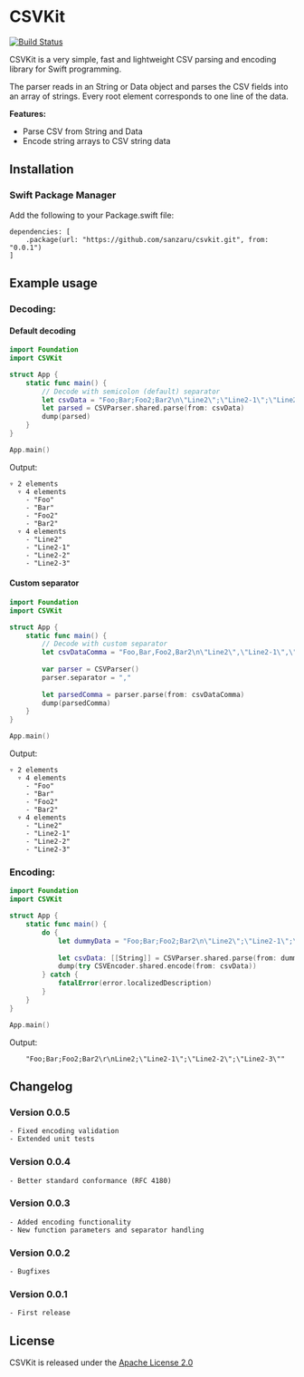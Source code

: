 # CSVKit

[![Build Status](https://travis-ci.com/sanzaru/csvkit.svg?branch=main)](https://travis-ci.com/sanzaru/csvkit)

CSVKit is a very simple, fast and lightweight CSV parsing and encoding library for Swift programming.

The parser reads in an String or Data object and parses the CSV fields into an array of strings. Every root element corresponds to one line of the data.

**Features:**

* Parse CSV from String and Data
* Encode string arrays to CSV string data  


## Installation

### Swift Package Manager

Add the following to your Package.swift file:

```
dependencies: [
    .package(url: "https://github.com/sanzaru/csvkit.git", from: "0.0.1")
]
```


## Example usage

### Decoding:

#### Default decoding
```swift
import Foundation
import CSVKit

struct App {
    static func main() {
        // Decode with semicolon (default) separator
        let csvData = "Foo;Bar;Foo2;Bar2\n\"Line2\";\"Line2-1\";\"Line2-2\";\"Line2-3\""
        let parsed = CSVParser.shared.parse(from: csvData)
        dump(parsed)
    }
}

App.main()
```

Output:
```
▿ 2 elements
  ▿ 4 elements
    - "Foo"
    - "Bar"
    - "Foo2"
    - "Bar2"
  ▿ 4 elements
    - "Line2"
    - "Line2-1"
    - "Line2-2"
    - "Line2-3"
```

#### Custom separator
```swift
import Foundation
import CSVKit

struct App {
    static func main() {
        // Decode with custom separator
        let csvDataComma = "Foo,Bar,Foo2,Bar2\n\"Line2\",\"Line2-1\",\"Line2-2\",\"Line2-3\""
        
        var parser = CSVParser()
        parser.separator = ","
        
        let parsedComma = parser.parse(from: csvDataComma)
        dump(parsedComma)
    }
}

App.main()
```

Output:
```
▿ 2 elements
  ▿ 4 elements
    - "Foo"
    - "Bar"
    - "Foo2"
    - "Bar2"
  ▿ 4 elements
    - "Line2"
    - "Line2-1"
    - "Line2-2"
    - "Line2-3"
```

### Encoding:

```swift
import Foundation
import CSVKit

struct App {        
    static func main() {
        do {
            let dummyData = "Foo;Bar;Foo2;Bar2\n\"Line2\";\"Line2-1\";\"Line2-2\";\"Line2-3\""
            
            let csvData: [[String]] = CSVParser.shared.parse(from: dummyData) 
            dump(try CSVEncoder.shared.encode(from: csvData))
        } catch {
            fatalError(error.localizedDescription)
        }
    }
}

App.main()
```

Output:
```
    "Foo;Bar;Foo2;Bar2\r\nLine2;\"Line2-1\";\"Line2-2\";\"Line2-3\""
```


## Changelog

### Version 0.0.5
    - Fixed encoding validation
    - Extended unit tests

### Version 0.0.4
    - Better standard conformance (RFC 4180)

### Version 0.0.3
    - Added encoding functionality
    - New function parameters and separator handling

### Version 0.0.2
    - Bugfixes
    
### Version 0.0.1
    - First release


## License

CSVKit is released under the [Apache License 2.0](LICENSE)
